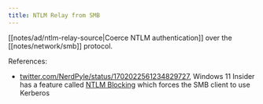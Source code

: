 ```yaml
---
title: NTLM Relay from SMB
---
```


[[notes/ad/ntlm-relay-source|Coerce NTLM authentication]] over the [[notes/network/smb]] protocol.

References:

- [twitter.com/NerdPyle/status/1702022561234829727](https://twitter.com/NerdPyle/status/1702022561234829727), Windows 11 Insider has a feature called [NTLM Blocking](https://techcommunity.microsoft.com/t5/storage-at-microsoft/smb-ntlm-blocking-now-supported-in-windows-insider/ba-p/3916206) which forces the SMB client to use Kerberos
